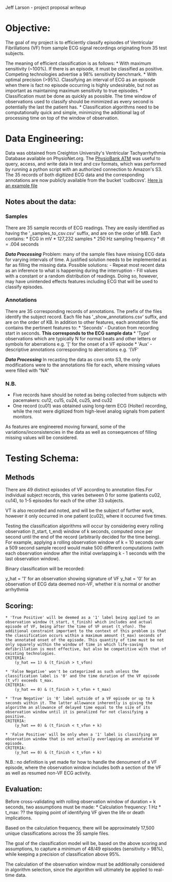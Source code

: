 Jeff Larson - project proposal writeup

# Objective:
The goal of my project is to efficiently classify episodes of Ventricular Fibrillations (VF) from sample ECG signal recordings originating from 35 test subjects.

The meaning of efficient classification is as follows:
	* With maximum sensitivity (~100%). If there is an episode, it must be classified as positive. Competing technologies advertise a 98% sensitivity benchmark.
	* With optimal precision (>95%). Classifying an interval of ECG as an episode when there is fact no episode occurring is highly undesirable, but not as important as maintaining maximum sensitivity to true episodes.
	* Classification must be done as quickly as possible. The time window of observations used to classify should be minimized as every second is potentially the last the patient has.
	* Classification algorithms need to be computationally quick and simple, minimizing the additional lag of processing time on top of the window of observation.

# Data Engineering:

Data was obtained from Creighton University's Ventricular Tachyarrhythmia Database available on PhysioNet.org. The [PhysioBank ATM](https://physionet.org/cgi-bin/atm/ATM) was useful to query, access, and write data in text and csv formats, which was performed by running a python script with an authorized connection to Amazon's S3. The 35 records of both digitized ECG data and the corresponding annotations are now publicly available from the bucket 'cudbcsvs'. [Here is an example file](https://s3-us-west-1.amazonaws.com/cudbcsvs/cu01_samples_to_csv.csv)

## Notes about the data:

### Samples 

There are 35 sample records of ECG readings. They are easily identified as having the '_samples_to_csv.csv' suffix, and are on the order of MB.
Each contains:
	* ECG in mV
	* 127,232 samples 
	* 250 Hz sampling frequency
	* dt = .004 seconds

***Data Processing***
Problem: many of the sample files have missing ECG data for varying intervals of time. A justified solution needs to be implemented as far as filling the missing data. Possible solutions:
	- Repeat most recent data as an inference to what is happening during the interruption
	- Fill values with a constant or a random distribution of readings. Doing so, however, may have unintended effects features including ECG that will be used to classify episodes.

### Annotations 

There are 35 corresponding records of annotations. The prefix of the files identify the subject record. Each file has '_show_annotations.csv' suffix, and are on the order of KB.
In addition to other features, each annotation file contains the pertinent features to:
	* 'Seconds' - Duration from recording start in seconds. 
		**This corresponds to the ECG sample data**
	* 'Type' observations which are typically N for normal beats and other letters or symbols for aberrations
		e.g. '[' for the onset of a VF episode
	* 'Aux' - descriptive annotations corresponding to aberrations
		e.g. '(VF'	

***Data Processing***
In recasting the data as csvs onto S3, the only modifications were to the annotations file for each, where missing values were filled with "NA"

### N.B. 
* Five records have should be noted as being collected from subjects with pacemakers: 
	cu12, cu15, cu24, cu25, and cu32
* One record (cu01) was obtained using long-term ECG (Holter) recording, while the rest were digitized from high-level analog signals from patient monitors.

As features are engineered moving forward, some of the variations/inconsistencies in the data as well as consequences of filling missing values will be considered.

# Testing Schema:

## Methods
There are 49 distinct episodes of VF according to annotation files.For individual subject records, this varies between 0 for some (patients cu02, cu14), to 1-5 episodes for each of the other 33 subjects.

VT is also recorded and noted, and will be the subject of further work, however it only occurred in one patient (cu02), where it occurred five times.

Testing the classification algorithms will occur by considering every rolling observation (t_start, t_end) window of k seconds, computed once per second until the end of the record (arbitrarily decided for the time being). For example, applying a rolling observation window of k = 10 seconds over a 509 second sample record would make 500 different computations (with each observation window after the initial overlapping k - 1 seconds with the last observation window). 

Binary classification will be recorded: 

y_hat = '1' for an observation showing signature of VF 
y_hat = '0' for an observation of ECG data deemed non-VF, whether it is normal or another arrhythmia

## Scoring:

	* 'True Positive' will be deemed as a '1' label being applied to an observation window (t_start, t_finish) which includes and actual episode of VF, being after the time of VF onset (t_vfon). The additional constraint important to the context of this problem is that the classification occurs within a maximum amount (t_max) seconds of the annotated onset of the episode. This quantity of time must be not only squarely within the window of time in which life-saving defibrillation is most effective, but also be competitive with that of existing technologies.
	CRITERIA:
		(y_hat == 1) & (t_finish > t_vfon) 

	* 'False Negative' won't be categorized as such unless the classification label is '0' and the time duration of the VF episode (t_vf) exceeds t_max. 
	CRITERIA:
		(y_hat == 0) & (t_finish > t_vfon + t_max)

	* 'True Negative' is '0' label outside of a VF episode or up to k seconds within it. The latter allowance inherently is giving the algorithm an allowance of delayed time equal to the size of its observation window until it is penalized for not classifying a positive.
	CRITERIA:
		(y_hat == 0) & (t_finish < t_vfon + k) 

	* 'False Positive' will be only when a '1' label is classifying an observation window that is not actually overlapping an annotated VF episode.
	CRITERIA:
		(y_hat == 0) & (t_finish < t_vfon + k) 

N.B.: no definition is yet made for how to handle the denoument of a VF episode, where the observation window includes both a section of the VF as well as resumed non-VF ECG activity.


## Evaluation:

Before cross-validating with rolling observation window of duration = k seconds, two assumptions must be made:
	* Calculation frequency: 1 Hz
	* t_max: ?? the tipping point of identifying VF given the life or death implications.

Based on the calculation frequency, there will be approximately 17,500 unique classifications across the 35 sample files.

The goal of the classification model will be, based on the above scoring and assumptions, to capture a minimum of 48/49 episodes (sensitivity > 98%), while keeping a precision of classification above 95%.

The calculation of the observation window must be additionally considered in algorithm selection, since the algorithm will ultimately be applied to real-time data.

